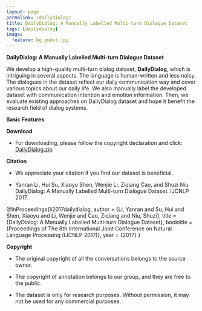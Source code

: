 ```yaml
---
layout: page
permalink: /dailydialog/
title: DailyDialog: A Manually Labelled Multi-turn Dialogue Dataset
tags: [dailydialog]
image:
  feature: bg_guest.jpg
---
```


**DailyDialog: A Manually Labelled Multi-turn Dialogue Dataset**

We develop a high-quality multi-turn dialog dataset, **DailyDialog**, which is intriguing in several aspects. The language is human-written and less noisy. The dialogues in the dataset reflect our daily communication way and cover various topics about our daily life. We also manually label the developed dataset with communication intention and emotion information. Then, we evaluate existing approaches on DailyDialog dataset and hope it benefit the research field of dialog systems.

**Basic Features**

**Download**

- For downloading, please follow the copyright declaration and click: [DailyDialog.zip](/files/ijcnlp_dailydialog.zip)

**Citation**

- We appreciate your citation if you find our dataset is beneficial.

- Yanran Li, Hui Su, Xiaoyu Shen, Wenjie Li, Ziqiang Cao, and Shuzi Niu. DailyDialog: A Manually Labelled Multi-turn Dialogue Dataset. IJCNLP 2017.

@InProceedings{li2017dailydialog,
  author    = {Li, Yanran  and  Su, Hui and Shen, Xiaoyu and Li, Wenjie and Cao, Ziqiang and Niu, Shuzi},
  title     = {DailyDialog: A Manually Labelled Multi-turn Dialogue Dataset},
  booktitle = {Proceedings of The 8th International Joint Conference on Natural Language Processing (IJCNLP 2017)},
  year      = {2017}
}

**Copyright**

- The original copyright of all the conversations belongs to the source owner.

- The copyright of annotation belongs to our group, and they are free to the public.

- The dataset is only for research purposes. Without permission, it may not be used for any commercial purposes.